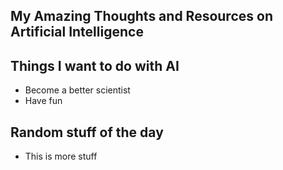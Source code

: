 ## My Amazing Thoughts and Resources on Artificial Intelligence

## Things I want to do with AI

* Become a better scientist
* Have fun

## Random stuff of the day

* This is more stuff